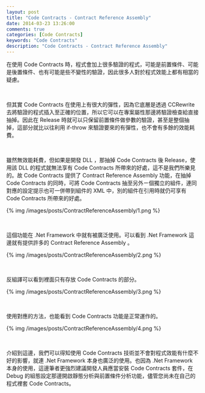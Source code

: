 ```yaml
---
layout: post
title: "Code Contracts - Contract Reference Assembly"
date: 2014-03-23 13:26:00
comments: true
categories: [Code Contracts]
keywords: "Code Contracts"
description: "Code Contracts - Contract Reference Assembly"
---
```


在使用 Code Contracts 時，程式會加上很多驗證的程式，可能是前置條件、可能是後置條件、也有可能是些不變性的驗證，因此很多人對於程式效能上都有相當的疑慮。 

<!-- More -->

<br/>

但其實 Code Contracts 在使用上有很大的彈性，因為它底層是透過 CCRewrite 去將驗證的程式插入至正確的位置，所以它可以在專案屬性那邊將驗證檢查給直接抽掉。因此在 Release 時就可以只保留前置條件做參數的驗證，甚至是整個抽掉，這部分就比以往利用 if-throw 來驗證要來的有彈性，也不會有多餘的效能耗費。  

<br/>

雖然無效能耗費，但如果是開發 DLL ，那抽掉 Code Contracts 後 Release，使用該 DLL 的程式就無法享有 Code Contracts 所帶來的好處，這不是我們所樂見的。故 Code Contracts 提供了 Contract Reference Assembly 功能，在抽掉 Code Contracts 的同時，可將 Code Contracts 抽至另外ㄧ個獨立的組件，連同對應的設定提示也可一併帶到組件的 XML 中，別的組件在引用時就仍可享有 Code Contracts 所帶來的好處。 

{% img /images/posts/ContractReferenceAssembly/1.png %}

<br/>

這個功能在 .Net Framework 中就有被廣泛使用。可以看到 .Net Framework 這邊就有提供許多的 Contract Reference Assembly 。 

{% img /images/posts/ContractReferenceAssembly/2.png %}

<br/>

反組譯可以看到裡面只有存放 Code Contracts 的部分。 

{% img /images/posts/ContractReferenceAssembly/3.png %}

<br/>

使用對應的方法，也能看到 Code Contracts 功能是正常運作的。  

{% img /images/posts/ContractReferenceAssembly/4.png %}

<br/>

介紹到這邊，我們可以得知使用 Code Contracts 技術並不會對程式效能有什麼不好的影響，就連 .Net Framework 本身也廣泛的使用。也因為 .Net Framework 本身的使用，這邊筆者更強烈建議開發人員應當安裝 Code Contracts 套件，在 Debug 的組態設定那邊開啟靜態分析與前置條件分析功能，儘管您尚未在自己的程式裡套 Code Contracts。
